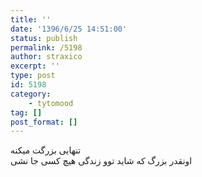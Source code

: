 ```yaml
---
title: ''
date: '1396/6/25 14:51:00'
status: publish
permalink: /5198
author: straxico
excerpt: ''
type: post
id: 5198
category:
    - tytomood
tag: []
post_format: []
---
```

تنهایی بزرگت میکنه  
اونقدر بزرگ که شاید توو زندگی هیچ کسی جا نشی
